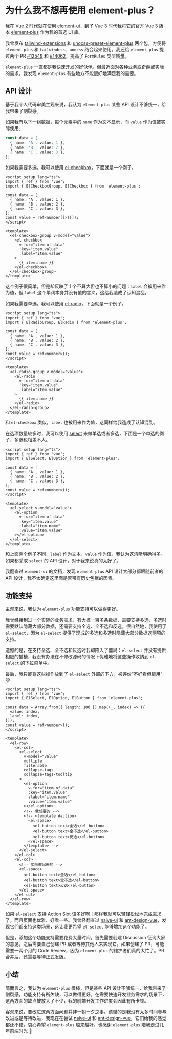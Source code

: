 # 为什么我不想再使用 element-plus？

我在 Vue 2 时代就在使用 [element-ui](https://element.eleme.cn/)，到了 Vue 3 时代我将它的官方 Vue 3 版本 [element-plus](https://element-plus.org/) 作为我的首选 UI 库。

我曾发布 [tailwind-extensions](https://github.com/ModyQyW/tailwind-extensions) 和 [unocss-preset-element-plus](https://github.com/ModyQyW/unocss-preset-element-plus) 两个包，方便将 `element-plus` 和 `tailwindcss`、`unocss` 结合起来使用。我还给 `element-plus` 提过两个 PR [#12549](https://github.com/element-plus/element-plus/pull/12549) 和 [#14062](https://github.com/element-plus/element-plus/pull/14062)，提高了 `FormRules` 类型质量。

`element-plus` 一直都是我快速开发的好伙伴。但最近面对各种业务或奇葩或实际的需求，我发现 `element-plus` 有些地方不能很好地满足我的需要。

## API 设计

基于我个人代码审美主观来说，我认为 `element-plus` 某些 API 设计不够统一，给我带来了割裂感。

如果我有以下一组数据，每个元素中的 `name` 作为文本显示，而 `value` 作为值被实际使用。

```typescript
const data = [
  { name: 'A', value: 1 },
  { name: 'B', value: 2 },
  { name: 'C', value: 3 },
];
```

如果我需要多选，我可以使用 [el-checkbox](https://element-plus.org/zh-CN/component/checkbox.html)，下面就是一个例子。

```vue
<script setup lang="ts">
import { ref } from 'vue';
import { ElCheckboxGroup, ElCheckbox } from 'element-plus';

const data = [
  { name: 'A', value: 1 },
  { name: 'B', value: 2 },
  { name: 'C', value: 3 },
];
const value = ref<number[]>([]);
</script>

<template>
  <el-checkbox-group v-model="value">
    <el-checkbox
      v-for="item of data"
      :key="item.value"
      :label="item.value"
    >
      {{ item.name }}
    </el-checkbox>
  </el-checkbox-group>
</template>
```

这个例子很简单，但是却反映了 1 个不算大但也不算小的问题：`label` 会被用来作为值，但 `label` 这个单词本身并没有值的含义，这给我造成了认知混乱。

如果我需要单选，我可以使用 [el-radio](https://element-plus.org/zh-CN/component/radio.html)，下面就是一个例子。

```vue
<script setup lang="ts">
import { ref } from 'vue';
import { ElRadioGroup, ElRadio } from 'element-plus';

const data = [
  { name: 'A', value: 1 },
  { name: 'B', value: 2 },
  { name: 'C', value: 3 },
];
const value = ref<number>();
</script>

<template>
  <el-radio-group v-model="value">
    <el-radio
      v-for="item of data"
      :key="item.value"
      :label="item.value"
    >
      {{ item.name }}
    </el-radio>
  </el-radio-group>
</template>
```

和 `el-checkbox` 类似，`label` 也被用来作为值，这同样给我造成了认知混乱。

在选项数量较多时，我可以使用 [select](https://element-plus.org/zh-CN/component/select.html) 来做单选或者多选，下面是一个单选的例子，多选也相差不大。

```vue
<script setup lang="ts">
import { ref } from 'vue';
import { ElSelect, ElOption } from 'element-plus';

const data = [
  { name: 'A', value: 1 },
  { name: 'B', value: 2 },
  { name: 'C', value: 3 },
];
const value = ref<number>();
</script>

<template>
  <el-select v-model="value">
    <el-option
      v-for="item of data"
      :key="item.value"
      :label="item.name"
      :value="item.value"
    ></el-option>
  </el-select>
</template>
```

和上面两个例子不同，`label` 作为文本，`value` 作为值，我认为这清晰明确得多。如果都采取 `select` 的 API 设计，对于我来说真的太好了。

我翻查过 `element-ui` 的文档，发现 `element-plus` API 设计大部分都跟随前者的 API 设计，我不太确定这里面是否带有历史包袱的因素。

## 功能支持

主观来说，我认为 `element-plus` 功能支持可以做得更好。

我曾经接到过一个实际的业务需求，有大概一百多条数据，需要支持多选，多选时需要默认隐藏大部分数据，还需要支持全选、全不选和反选。很自然地，我使用了 `el-select`，因为 `el-select` 提供了现成的多选和多选时隐藏大部分数据这两项的支持。

遗憾的是，在支持全选、全不选和反选时我却陷入了僵局：`el-select` 并没有提供相应的插槽，我没有办法在不修改源码的情况下优雅地将这些操作收纳到 `el-select` 的下拉菜单中。

最后，我只能将这些操作放到了 `el-select` 外部的下方，被评价“不好看但能用” 😅

```vue
<script setup lang="ts">
import { ref } from 'vue';
import { ElSelect, ElOption, ElButton } from 'element-plus';

const data = Array.from({ length: 100 }).map((_, index) => ({
  value: index,
  label: index,
}));
const value = ref<number>();
</script>

<template>
  <el-row>
    <el-col>
      <el-select
        v-model="value"
        multiple
        filterable
        collapse-tags
        collapse-tags-tooltip
      >
        <el-option
          v-for="item of data"
          :key="item.value"
          :label="item.name"
          :value="item.value"
        ></el-option>
        <!-- 我想要的 -->
        <!-- <template #action>
          <el-space>
            <el-button text>全选</el-button>
            <el-button text>全不选</el-button>
            <el-button text>反选</el-button>
          </el-space>
        </template> -->
      </el-select>
    </el-col>
    <el-col>
      <!-- 实际做出来的 -->
      <el-space>
        <el-button text>全选</el-button>
        <el-button text>全不选</el-button>
        <el-button text>反选</el-button>
      </el-space>
    </el-col>
  </el-row>
</template>
```

如果 `el-select` 支持 Action Slot 该多好啊！那样我就可以轻轻松松地完成需求了，而且页面也优雅、好看一些。我曾经翻查过 [naive-ui](https://www.naiveui.com/) 和 [ant-design-vue](https://antdv.com/)，发现它们都支持这类场景，这让我更希望 `el-select` 能够增加这个功能了。

但是，添加这个功能支持需要花费大量时间。首先需要创建 Discussion 征询大家的意见，之后需要自己创建 PR 或者等待其他人来实现它。如果创建了 PR，可能需要一两个月的 Code Review，因为 `element-plus` 的维护者们真的太忙了。PR 合并后，还需要等待正式发版。

## 小结

简而言之，我认为 `element-plus` 很棒，但是某些 API 设计不够统一，给我带来了割裂感，功能支持有所欠缺，可以做得更好。在需要快速开发业务需求的场景下，这两方面的缺点被放大了不少，我的前端开发工作进度会因此有所卡顿。

客观来说，要改进这两方面问题并非一朝一夕之事。遗憾的是我没有太多时间参与改进或是等待改进，我现在在尝试 [naive-ui](https://www.naiveui.com/) 和 [ant-design-vue](https://antdv.com/)，它们给我的感觉都还不错。衷心希望 `element-plus` 越来越好，也感谢 `element-plus` 陪我走过几年前端时光 🙏
